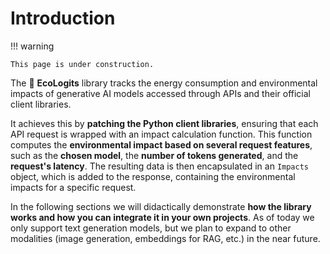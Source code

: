 # Introduction

!!! warning

    This page is under construction.

The :seedling: **EcoLogits** library tracks the energy consumption and environmental impacts of generative AI models accessed through APIs and their official client libraries. 

It achieves this by **patching the Python client libraries**, ensuring that each API request is wrapped with an impact calculation function. This function computes the **environmental impact based on several request features**, such as the **chosen model**, the **number of tokens generated**, and the **request's latency**. The resulting data is then encapsulated in an `Impacts` object, which is added to the response, containing the environmental impacts for a specific request.

In the following sections we will didactically demonstrate **how the library works and how you can integrate it in your own projects**. As of today we only support text generation models, but we plan to expand to other modalities (image generation, embeddings for RAG, etc.) in the near future.

